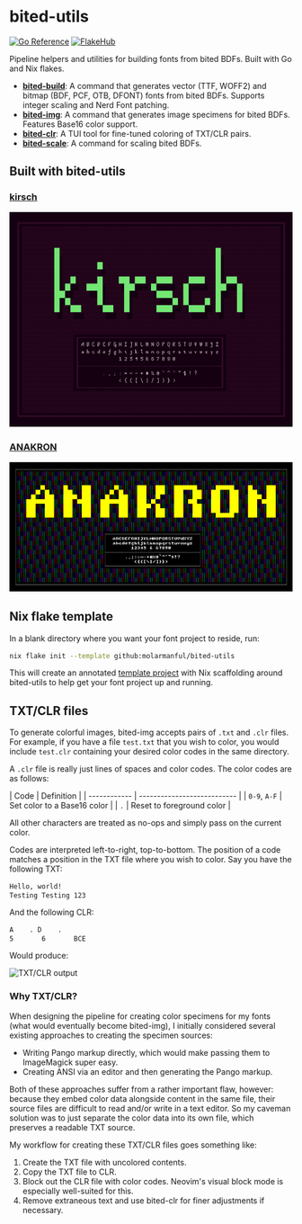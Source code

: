 # bited-utils

[![Go Reference](https://pkg.go.dev/badge/github.com/molarmanful/bited-utils.svg)](https://pkg.go.dev/github.com/molarmanful/bited-utils)
[![FlakeHub](https://img.shields.io/endpoint?url=https://flakehub.com/f/molarmanful/bited-utils/badge)](https://flakehub.com/flake/molarmanful/bited-utils)

Pipeline helpers and utilities for building fonts from bited BDFs. Built with Go
and Nix flakes.

- [**bited-build**](https://pkg.go.dev/github.com/molarmanful/bited-utils/bited-build):
  A command that generates vector (TTF, WOFF2) and bitmap (BDF, PCF, OTB, DFONT)
  fonts from bited BDFs. Supports integer scaling and Nerd Font patching.
- [**bited-img**](https://pkg.go.dev/github.com/molarmanful/bited-utils/bited-img):
  A command that generates image specimens for bited BDFs. Features Base16 color
  support.
- [**bited-clr**](https://pkg.go.dev/github.com/molarmanful/bited-utils/bited-clr):
  A TUI tool for fine-tuned coloring of TXT/CLR pairs.
- [**bited-scale**](https://pkg.go.dev/github.com/molarmanful/bited-utils/bited-scale):
  A command for scaling bited BDFs.

## Built with bited-utils

### [kirsch](https://github.com/molarmanful/kirsch)

![kirsch](https://github.com/molarmanful/kirsch/blob/main/img/header.png)

### [ANAKRON](https://github.com/molarmanful/ANAKRON)

![ANAKRON](https://github.com/molarmanful/ANAKRON/blob/main/img/header.png)

## Nix flake template

In a blank directory where you want your font project to reside, run:

```bash
nix flake init --template github:molarmanful/bited-utils
```

This will create an annotated [template project](template) with Nix scaffolding
around bited-utils to help get your font project up and running.

## TXT/CLR files

To generate colorful images, bited-img accepts pairs of `.txt` and `.clr` files.
For example, if you have a file `test.txt` that you wish to color, you would
include `test.clr` containing your desired color codes in the same directory.

A `.clr` file is really just lines of spaces and color codes. The color codes
are as follows:

| Code | Definition | | ------------ | --------------------------- | | `0-9`,
`A-F` | Set color to a Base16 color | | `.` | Reset to foreground color |

All other characters are treated as no-ops and simply pass on the current color.

Codes are interpreted left-to-right, top-to-bottom. The position of a code
matches a position in the TXT file where you wish to color. Say you have the
following TXT:

```
Hello, world!
Testing Testing 123
```

And the following CLR:

```
A    . D    .
5       6       BCE
```

Would produce:

![TXT/CLR output](assets/txtclr_example.png)

### Why TXT/CLR?

When designing the pipeline for creating color specimens for my fonts (what
would eventually become bited-img), I initially considered several existing
approaches to creating the specimen sources:

- Writing Pango markup directly, which would make passing them to ImageMagick
  super easy.
- Creating ANSI via an editor and then generating the Pango markup.

Both of these approaches suffer from a rather important flaw, however: because
they embed color data alongside content in the same file, their source files are
difficult to read and/or write in a text editor. So my caveman solution was to
just separate the color data into its own file, which preserves a readable TXT
source.

My workflow for creating these TXT/CLR files goes something like:

1. Create the TXT file with uncolored contents.
1. Copy the TXT file to CLR.
1. Block out the CLR file with color codes. Neovim's visual block mode is
   especially well-suited for this.
1. Remove extraneous text and use bited-clr for finer adjustments if necessary.
